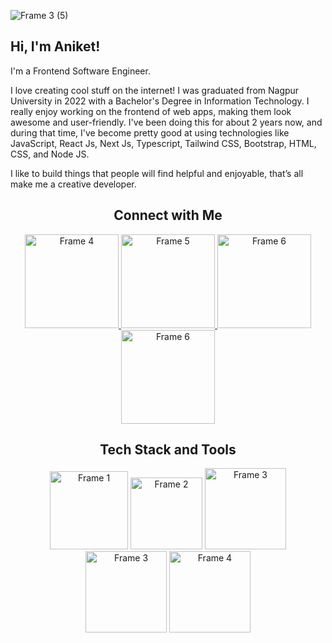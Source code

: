 ![Frame 3 (5)](https://github.com/aniket-raikwar-dev/aniket-raikwar-dev/assets/65860069/89ff232f-17f0-4863-8b12-70308a9c9eb7)

## Hi, I'm Aniket!

I'm a Frontend Software Engineer.

I love creating cool stuff on the internet! I was graduated from Nagpur University in 2022 with a Bachelor's Degree in Information Technology. I really enjoy working on the frontend of web apps, making them look awesome and user-friendly. I've been doing this for about 2 years now, and during that time, I've become pretty good at using technologies like JavaScript, React Js, Next Js, Typescript, Tailwind CSS, Bootstrap, HTML, CSS, and Node JS. 

I like to build things that people will find helpful and enjoyable, that’s all make me a creative developer.


<h2 align="center">Connect with Me</h2>

<div align="center">

<a href="https://www.instagram.com/aniket.raikwar_/" target="_blank">
  <img src="https://github.com/aniket-raikwar-dev/aniket-raikwar-dev/assets/65860069/5a251347-2405-42b3-95ed-bec7203dd2b9" alt="Frame 4" width="150"/>
</a>
<a href="https://www.linkedin.com/in/aniketraikwar/" target="_blank">
 <img src="https://github.com/aniket-raikwar-dev/aniket-raikwar-dev/assets/65860069/fe58dc4b-39dc-4f58-a681-a840099fe1d7" alt="Frame 5" width="150"/>
</a>
<a href="https://x.com/raikwar_101" target="_blank">
 <img src="https://github.com/aniket-raikwar-dev/aniket-raikwar-dev/assets/65860069/186f25d8-5bdf-43e1-b5fb-98e9e0d01097" alt="Frame 6" width="150"/>
</a>
<a href="https://medium.com/@aniket.raikwar.101" target="_blank">
 <img src="https://github.com/aniket-raikwar-dev/aniket-raikwar-dev/assets/65860069/ef605d13-aaa0-4163-96dd-2ff00a305f4d" alt="Frame 6" width="150"/>
</a>

</div>

<h2 align="center">Tech Stack and Tools</h2>

<div align="center">
  <img src="https://github.com/aniket-raikwar-dev/aniket-raikwar-dev/assets/65860069/8c12ccea-510c-4d5e-9497-c51dff111db2" alt="Frame 1" width="125"/>
  <img src="https://github.com/aniket-raikwar-dev/aniket-raikwar-dev/assets/65860069/b70ea2a5-15be-4c0f-8c66-d30e9a54fd2b" alt="Frame 2" width="115"/>
  <img src="https://github.com/aniket-raikwar-dev/aniket-raikwar-dev/assets/65860069/2f0dc4ab-b833-454a-9a1b-f6b7aa0e522f" alt="Frame 3" width="130"/>
  <img src="https://github.com/aniket-raikwar-dev/aniket-raikwar-dev/assets/65860069/1c552ab3-c188-4ef6-b422-dbf8ef530d51" alt="Frame 3" width="130"/>
  <img src="https://github.com/aniket-raikwar-dev/aniket-raikwar-dev/assets/65860069/11b6a607-2bd6-4619-873d-f1d3ebe1a3b9" alt="Frame 4" width="130"/>
</div>




